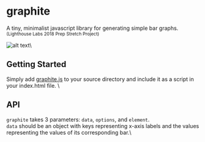 # graphite
A tiny, minimalist javascript library for generating simple bar graphs.\
<sub>(Lighthouse Labs 2018 Prep Stretch Project)</sub>

![alt text](https://cdn.rawgit.com/jonathandannel/graphite/b5cbc9eb/graphite.png)\

## Getting Started
Simply add [graphite.js](https://github.com/jonathandannel/graphite/blob/master/graphite.js) to your source directory and include it as a script in your index.html file. \

## API
`graphite` takes 3 parameters: `data`, `options`, and `element`.\
`data` should be an object with keys representing x-axis labels and the values representing the values of its corresponding bar.\
